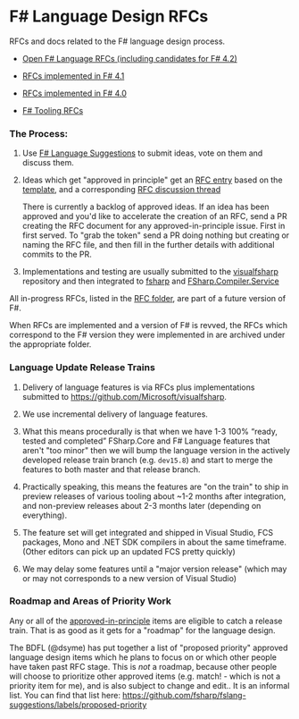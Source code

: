 # F# Language Design RFCs 

RFCs and docs related to the F# language design process. 

* [Open F# Language RFCs (including candidates for F# 4.2)](https://github.com/fsharp/fslang-design/blob/master/RFCs)

* [RFCs implemented in F# 4.1](https://github.com/fsharp/fslang-design/blob/master/FSharp-4.1)

* [RFCs implemented in F# 4.0](https://github.com/fsharp/fslang-design/blob/master/FSharp-4.0)

* [F# Tooling RFCs](https://github.com/fsharp/fslang-design/blob/master/tooling)



### The Process:

1. Use [F# Language Suggestions](https://github.com/fsharp/fslang-suggestions) to submit ideas, vote on them and discuss them.

2. Ideas which get "approved in principle" get an [RFC entry](https://github.com/fsharp/fslang-design/tree/master/RFCs) based on the [template](https://github.com/fsharp/fslang-design/blob/master/RFC_template.md), and a corresponding [RFC discussion thread](https://github.com/fsharp/fslang-design/issues)

   There is currently a backlog of approved ideas. If an idea has been approved and you'd
   like to accelerate the creation of an RFC,  send a PR creating the RFC document for any approved-in-principle issue.
   First in first served.  To "grab the token" send a PR doing nothing but creating or naming the RFC file, and
   then fill in the further details with additional commits to the PR.

3. Implementations and testing are usually submitted to the [visualfsharp](https://github.com/Microsoft/visualfsharp) repository and then integrated to [fsharp](https://github.com/fsharp/fsharp) and  [FSharp.Compiler.Service](https://github.com/fsharp/FSharp.Compiler.Service)

All in-progress RFCs, listed in the [RFC folder](https://github.com/fsharp/fslang-design/blob/master/RFCs), are part of a future version of F#.

When RFCs are implemented and a version of F# is revved, the RFCs which correspond to the F# version they were implemented in are archived under the appropriate folder.

### Language Update Release Trains


1. Delivery of language features is via RFCs plus implementations submitted to https://github.com/Microsoft/visualfsharp.

2. We use incremental delivery of language features.  

3. What this means procedurally is that when we have 1-3 100% “ready, tested and completed” FSharp.Core and F# Language features that aren't "too minor" then we will bump the language version in the actively developed release train branch (e.g. `dev15.8`) and start to merge the features to both master and that release branch.

3. Practically speaking, this means the features are "on the train" to ship in preview releases of various tooling about ~1-2 months after integration, and non-preview releases about 2-3 months later (depending on everything).

4. The feature set will get integrated and shipped in Visual Studio, FCS packages, Mono and .NET SDK compilers in about the same timeframe.  (Other editors can pick up an updated FCS pretty quickly)

5. We may delay some features until a "major version release" (which may or may not corresponds to a new version of Visual Studio)

### Roadmap and Areas of Priority Work

Any or all of the [approved-in-principle](https://github.com/fsharp/fslang-suggestions/labels/approved-in-principle) items are eligible to catch a release train.  That is as good as it gets for a "roadmap" for the language design.

The BDFL (@dsyme) has put together a list of "proposed priority" approved language design items which he plans to focus on or which other people have taken past RFC stage.  This is _not_ a roadmap, because other people will choose to prioritize other approved items (e.g. match! - which is not a priority item for me), and is also subject to change and edit.. It is an informal list.  You can find that list here: https://github.com/fsharp/fslang-suggestions/labels/proposed-priority 


